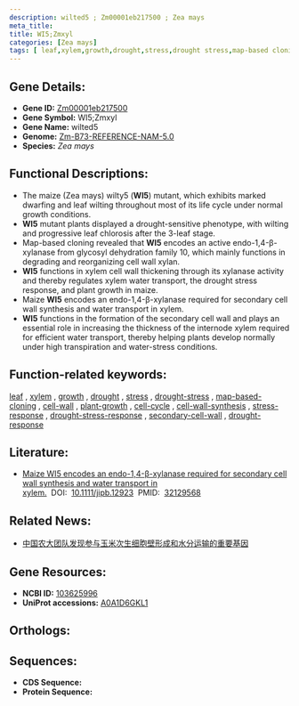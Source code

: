```yaml
---
description: wilted5 ; Zm00001eb217500 ; Zea mays
meta_title:
title: WI5;Zmxyl
categories: [Zea mays]
tags: [ leaf,xylem,growth,drought,stress,drought stress,map-based cloning,cell wall,plant growth,cell cycle,cell wall synthesis,stress response,drought stress response,secondary cell wall,drought response ]
---
```


## Gene Details:
- **Gene ID:**	[Zm00001eb217500](https://www.maizegdb.org/gene_center/gene/Zm00001eb217500)
- **Gene Symbol:** WI5;Zmxyl
- **Gene Name:** wilted5
- **Genome:** [Zm-B73-REFERENCE-NAM-5.0](https://www.maizegdb.org/genome/assembly/Zm-B73-REFERENCE-NAM-5.0)
- **Species:** *Zea mays*

## Functional Descriptions:
   - The maize (Zea mays) wilty5 (**WI5**) mutant, which exhibits marked dwarfing and leaf wilting throughout most of its life cycle under normal growth conditions.
   - **WI5** mutant plants displayed a drought-sensitive phenotype, with wilting and progressive leaf chlorosis after the 3-leaf stage.
   - Map-based cloning revealed that **WI5** encodes an active endo-1,4-β-xylanase from glycosyl dehydration family 10, which mainly functions in degrading and reorganizing cell wall xylan.
   - **WI5** functions in xylem cell wall thickening through its xylanase activity and thereby regulates xylem water transport, the drought stress response, and plant growth in maize.
   - Maize **WI5** encodes an endo-1,4-β-xylanase required for secondary cell wall synthesis and water transport in xylem.
   - **WI5** functions in the formation of the secondary cell wall and plays an essential role in increasing the thickness of the internode xylem required for efficient water transport, thereby helping plants develop normally under high transpiration and water-stress conditions.

## Function-related keywords:
[leaf](/tags/leaf/)&nbsp;,&nbsp;[xylem](/tags/xylem/)&nbsp;,&nbsp;[growth](/tags/growth/)&nbsp;,&nbsp;[drought](/tags/drought/)&nbsp;,&nbsp;[stress](/tags/stress/)&nbsp;,&nbsp;[drought-stress](/tags/drought-stress/)&nbsp;,&nbsp;[map-based-cloning](/tags/map-based-cloning/)&nbsp;,&nbsp;[cell-wall](/tags/cell-wall/)&nbsp;,&nbsp;[plant-growth](/tags/plant-growth/)&nbsp;,&nbsp;[cell-cycle](/tags/cell-cycle/)&nbsp;,&nbsp;[cell-wall-synthesis](/tags/cell-wall-synthesis/)&nbsp;,&nbsp;[stress-response](/tags/stress-response/)&nbsp;,&nbsp;[drought-stress-response](/tags/drought-stress-response/)&nbsp;,&nbsp;[secondary-cell-wall](/tags/secondary-cell-wall/)&nbsp;,&nbsp;[drought-response](/tags/drought-response/)

## Literature:
   - [Maize WI5 encodes an endo-1,4-β-xylanase required for secondary cell wall synthesis and water transport in xylem.]( https://onlinelibrary.wiley.com/doi/10.1111/jipb.12923)&nbsp;&nbsp;DOI:&nbsp;&nbsp;[10.1111/jipb.12923](https://onlinelibrary.wiley.com/doi/10.1111/jipb.12923)&nbsp;&nbsp;PMID:&nbsp;&nbsp;[32129568](https://pubmed.ncbi.nlm.nih.gov/32129568/)

## Related News:
   - [中国农大团队发现参与玉米次生细胞壁形成和水分运输的重要基因](https://mp.weixin.qq.com/s?__biz=MzIyOTY2NDYyNQ==&mid=2247494313&idx=2&sn=8e75ef9dc80e68c97f7a73404950df1e&chksm=e8bd98b7dfca11a1cf76dde360a03cda97c8afaeea8ad7eb0d6360f58b88231e4d9af06d2f8b&scene=27#wechat_redirect)

## Gene Resources:
- **NCBI ID:** [103625996](https://www.ncbi.nlm.nih.gov/gene/?term=103625996)
- **UniProt accessions:** [A0A1D6GKL1](https://www.uniprot.org/uniprotkb/A0A1D6GKL1/entry)

## Orthologs:

## Sequences:
- **CDS Sequence:**
- **Protein Sequence:**
